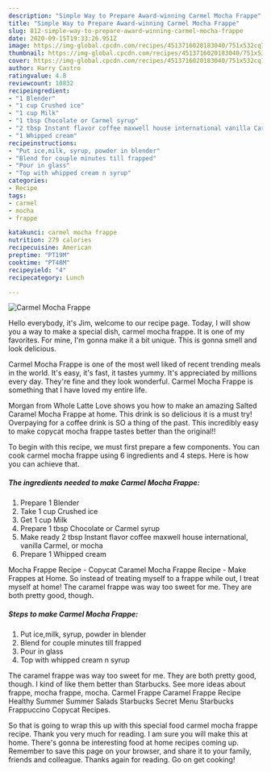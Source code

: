 ```yaml
---
description: "Simple Way to Prepare Award-winning Carmel Mocha Frappe"
title: "Simple Way to Prepare Award-winning Carmel Mocha Frappe"
slug: 812-simple-way-to-prepare-award-winning-carmel-mocha-frappe
date: 2020-09-15T19:33:26.951Z
image: https://img-global.cpcdn.com/recipes/4513716020183040/751x532cq70/carmel-mocha-frappe-recipe-main-photo.jpg
thumbnail: https://img-global.cpcdn.com/recipes/4513716020183040/751x532cq70/carmel-mocha-frappe-recipe-main-photo.jpg
cover: https://img-global.cpcdn.com/recipes/4513716020183040/751x532cq70/carmel-mocha-frappe-recipe-main-photo.jpg
author: Harry Castro
ratingvalue: 4.8
reviewcount: 10832
recipeingredient:
- "1 Blender"
- "1 cup Crushed ice"
- "1 cup Milk"
- "1 tbsp Chocolate or Carmel syrup"
- "2 tbsp Instant flavor coffee maxwell house international vanilla Carmel or mocha"
- "1 Whipped cream"
recipeinstructions:
- "Put ice,milk, syrup, powder in blender"
- "Blend for couple minutes till frapped"
- "Pour in glass"
- "Top with whipped cream n syrup"
categories:
- Recipe
tags:
- carmel
- mocha
- frappe

katakunci: carmel mocha frappe 
nutrition: 279 calories
recipecuisine: American
preptime: "PT19M"
cooktime: "PT48M"
recipeyield: "4"
recipecategory: Lunch

---
```



![Carmel Mocha Frappe](https://img-global.cpcdn.com/recipes/4513716020183040/751x532cq70/carmel-mocha-frappe-recipe-main-photo.jpg)

Hello everybody, it's Jim, welcome to our recipe page. Today, I will show you a way to make a special dish, carmel mocha frappe. It is one of my favorites. For mine, I'm gonna make it a bit unique. This is gonna smell and look delicious.

Carmel Mocha Frappe is one of the most well liked of recent trending meals in the world. It's easy, it's fast, it tastes yummy. It's appreciated by millions every day. They're fine and they look wonderful. Carmel Mocha Frappe is something that I have loved my entire life.

Morgan from Whole Latte Love shows you how to make an amazing Salted Caramel Mocha Frappe at home. This drink is so delicious it is a must try! Overpaying for a coffee drink is SO a thing of the past. This incredibly easy to make copycat mocha frappe tastes better than the original!!


To begin with this recipe, we must first prepare a few components. You can cook carmel mocha frappe using 6 ingredients and 4 steps. Here is how you can achieve that.

<!--inarticleads1-->

##### The ingredients needed to make Carmel Mocha Frappe:

1. Prepare 1 Blender
1. Take 1 cup Crushed ice
1. Get 1 cup Milk
1. Prepare 1 tbsp Chocolate or Carmel syrup
1. Make ready 2 tbsp Instant flavor coffee maxwell house international, vanilla Carmel, or mocha
1. Prepare 1 Whipped cream


Mocha Frappe Recipe - Copycat Caramel Mocha Frappe Recipe - Make Frappes at Home. So instead of treating myself to a frappe while out, I treat myself at home! The caramel frappe was way too sweet for me. They are both pretty good, though. 

<!--inarticleads2-->

##### Steps to make Carmel Mocha Frappe:

1. Put ice,milk, syrup, powder in blender
1. Blend for couple minutes till frapped
1. Pour in glass
1. Top with whipped cream n syrup


The caramel frappe was way too sweet for me. They are both pretty good, though. I kind of like them better than Starbucks. See more ideas about frappe, mocha frappe, mocha. Carmel Frappe Caramel Frappe Recipe Healthy Summer Summer Salads Starbucks Secret Menu Starbucks Frappuccino Copycat Recipes. 

So that is going to wrap this up with this special food carmel mocha frappe recipe. Thank you very much for reading. I am sure you will make this at home. There's gonna be interesting food at home recipes coming up. Remember to save this page on your browser, and share it to your family, friends and colleague. Thanks again for reading. Go on get cooking!
